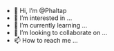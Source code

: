 - 👋 Hi, I’m @Phaltap
- 👀 I’m interested in ...
- 🌱 I’m currently learning ...
- 💞️ I’m looking to collaborate on ...
- 📫 How to reach me ...

<!---
Phaltap/Phaltap is a ✨ special ✨ repository because its `README.md` (this file) appears on your GitHub profile.
You can click the Preview link to take a look at your changes.
--->
